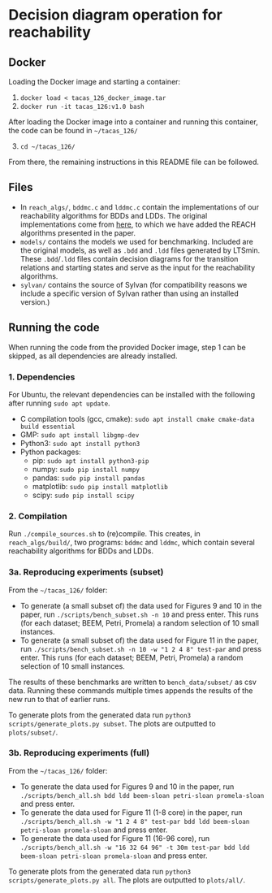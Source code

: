 # Decision diagram operation for reachability

## Docker
Loading the Docker image and starting a container:
1. `docker load < tacas_126_docker_image.tar`
2. `docker run -it tacas_126:v1.0 bash`

After loading the Docker image into a container and running this container, the code can be found in `~/tacas_126/`

3. `cd ~/tacas_126/`

From there, the remaining instructions in this README file can be followed.

## Files
* In `reach_algs/`, `bddmc.c` and `lddmc.c` contain the implementations of our reachability algorithms for BDDs and LDDs. The original implementations come from  [here](https://github.com/trolando/sylvan/tree/master/examples), to which we have added the REACH algorithms presented in the paper.
* `models/` contains the models we used for benchmarking. Included are the original models, as well as `.bdd` and `.ldd` files generated by LTSmin. These `.bdd`/`.ldd` files contain decision diagrams for the transition relations and starting states and serve as the input for the reachability algorithms.
* `sylvan/` contains the source of Sylvan (for compatibility reasons we include a specific version of Sylvan rather than using an installed version.)

## Running the code
When running the code from the provided Docker image, step 1 can be skipped, as all dependencies are already installed.

### 1. Dependencies
For Ubuntu, the relevant dependencies can be installed with the following after running `sudo apt update`.
* C compilation tools (gcc, cmake): `sudo apt install cmake cmake-data build essential`
* GMP: `sudo apt install libgmp-dev`
* Python3: `sudo apt install python3`
* Python packages:
    * pip: `sudo apt install python3-pip`
    * numpy: `sudo pip install numpy`
    * pandas: `sudo pip install pandas`
    * matplotlib: `sudo pip install matplotlib`
    * scipy: `sudo pip install scipy`

### 2. Compilation
Run `./compile_sources.sh` to (re)compile. This creates, in `reach_algs/build/`, two programs: `bddmc` and `lddmc`, which contain several reachability algorithms for BDDs and LDDs.

### 3a. Reproducing experiments (subset)
From the `~/tacas_126/` folder:
* To generate (a small subset of) the data used for Figures 9 and 10 in the paper, run `./scripts/bench_subset.sh -n 10` and press enter. This runs (for each dataset; BEEM, Petri, Promela) a random selection of 10 small instances.
* To generate (a small subset of) the data used for Figure 11 in the paper, run `./scripts/bench_subset.sh -n 10 -w "1 2 4 8" test-par` and press enter. This runs (for each dataset; BEEM, Petri, Promela) a random selection of 10 small instances.

The results of these benchmarks are written to `bench_data/subset/` as csv data. Running these commands multiple times appends the results of the new run to that of earlier runs.

To generate plots from the generated data run `python3 scripts/generate_plots.py subset`. The plots are outputted to `plots/subset/`.

### 3b. Reproducing experiments (full)
From the `~/tacas_126/` folder:
* To generate the data used for Figures 9 and 10 in the paper, run `./scripts/bench_all.sh bdd ldd beem-sloan petri-sloan promela-sloan` and press enter.
* To generate the data used for Figure 11 (1-8 core) in the paper, run `./scripts/bench_all.sh -w "1 2 4 8" test-par bdd ldd beem-sloan petri-sloan promela-sloan` and press enter.
* To generate the data used for Figure 11 (16-96 core), run `./scripts/bench_all.sh -w "16 32 64 96" -t 30m test-par bdd ldd beem-sloan petri-sloan promela-sloan` and press enter.

To generate plots from the generated data run `python3 scripts/generate_plots.py all`. The plots are outputted to `plots/all/`.
